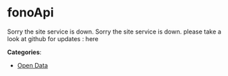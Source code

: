 # fonoApi


Sorry the site service is down. Sorry the site service is down. please take a look at github for updates : here



**Categories**:
- [Open Data](https://github.com/apis-list/apis-list#open-data)




